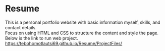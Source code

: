 # Resume
This is a personal portfolio website with basic information myself, skills, and contact details.<br/>
Focus on using HTML and CSS to structure the content and style the page.<br/>
Below is the link to run web project.</br>
https://tebohomotlautsi69.github.io/Resume/ProjectFiles/
